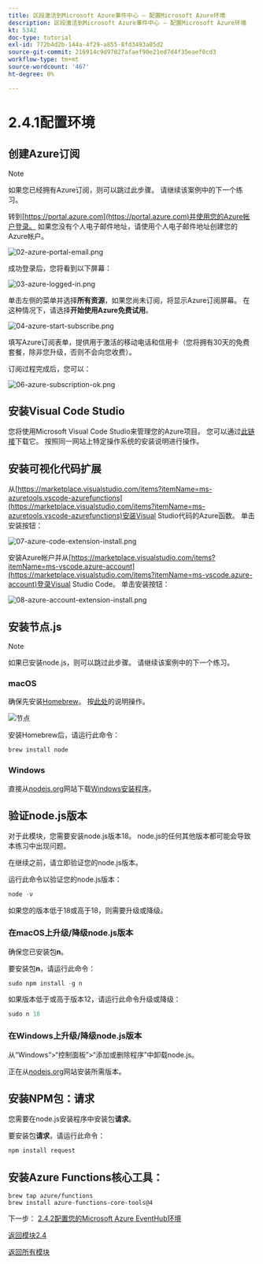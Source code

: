 ```yaml
---
title: 区段激活到Microsoft Azure事件中心 — 配置Microsoft Azure环境
description: 区段激活到Microsoft Azure事件中心 — 配置Microsoft Azure环境
kt: 5342
doc-type: tutorial
exl-id: 772b4d2b-144a-4f29-a855-8fd3493a85d2
source-git-commit: 216914c9d97827afaef90e21ed7d4f35eaef0cd3
workflow-type: tm+mt
source-wordcount: '467'
ht-degree: 0%

---
```


# 2.4.1配置环境

## 创建Azure订阅

>[!NOTE]
>
>如果您已经拥有Azure订阅，则可以跳过此步骤。 请继续该案例中的下一个练习。

转到[https://portal.azure.com](https://portal.azure.com)并使用您的Azure帐户登录。 如果您没有个人电子邮件地址，请使用个人电子邮件地址创建您的Azure帐户。

![02-azure-portal-email.png](./images/02azureportalemail.png)

成功登录后，您将看到以下屏幕：

![03-azure-logged-in.png](./images/03azureloggedin.png)

单击左侧的菜单并选择&#x200B;**所有资源**，如果您尚未订阅，将显示Azure订阅屏幕。 在这种情况下，请选择&#x200B;**开始使用Azure免费试用**。

![04-azure-start-subscribe.png](./images/04azurestartsubscribe.png)

填写Azure订阅表单，提供用于激活的移动电话和信用卡（您将拥有30天的免费套餐，除非您升级，否则不会向您收费）。

订阅过程完成后，您可以：

![06-azure-subscription-ok.png](./images/06azuresubscriptionok.png)

## 安装Visual Code Studio

您将使用Microsoft Visual Code Studio来管理您的Azure项目。 您可以通过[此链接](https://code.visualstudio.com/download)下载它。 按照同一网站上特定操作系统的安装说明进行操作。

## 安装可视化代码扩展

从[https://marketplace.visualstudio.com/items?itemName=ms-azuretools.vscode-azurefunctions](https://marketplace.visualstudio.com/items?itemName=ms-azuretools.vscode-azurefunctions)安装Visual Studio代码的Azure函数。 单击安装按钮：

![07-azure-code-extension-install.png](./images/07azurecodeextensioninstall.png)

安装Azure帐户并从[https://marketplace.visualstudio.com/items?itemName=ms-vscode.azure-account](https://marketplace.visualstudio.com/items?itemName=ms-vscode.azure-account)登录Visual Studio Code。 单击安装按钮：

![08-azure-account-extension-install.png](./images/08azureaccountextensioninstall.png)

## 安装节点.js

>[!NOTE]
>
>如果已安装node.js，则可以跳过此步骤。 请继续该案例中的下一个练习。

### macOS

确保先安装[Homebrew](https://brew.sh/)。 按[此处](https://brew.sh/)的说明操作。

![节点](./images/brew.png)

安装Homebrew后，请运行此命令：

```javascript
brew install node
```

### Windows

直接从[nodejs.org](https://nodejs.org/en/)网站下载[Windows安装程序](https://nodejs.org/en/#home-downloadhead)。

## 验证node.js版本

对于此模块，您需要安装node.js版本18。 node.js的任何其他版本都可能会导致本练习中出现问题。

在继续之前，请立即验证您的node.js版本。

运行此命令以验证您的node.js版本：

```javascript
node -v
```

如果您的版本低于18或高于18，则需要升级或降级。

### 在macOS上升级/降级node.js版本

确保您已安装包&#x200B;**n**。

要安装包&#x200B;**n**，请运行此命令：

```javascript
sudo npm install -g n
```

如果版本低于或高于版本12，请运行此命令升级或降级：

```javascript
sudo n 18
```

### 在Windows上升级/降级node.js版本

从“Windows”>“控制面板”>“添加或删除程序”中卸载node.js。

正在从[nodejs.org](https://nodejs.org/en/)网站安装所需版本。

## 安装NPM包：请求

您需要在node.js安装程序中安装包&#x200B;**请求**。

要安装包&#x200B;**请求**，请运行此命令：

```javascript
npm install request
```

## 安装Azure Functions核心工具：

```
brew tap azure/functions
brew install azure-functions-core-tools@4
```

下一步： [2.4.2配置您的Microsoft Azure EventHub环境](./ex2.md)

[返回模块2.4](./segment-activation-microsoft-azure-eventhub.md)

[返回所有模块](./../../../overview.md)
